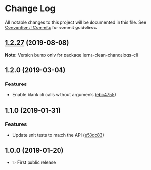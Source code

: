 # Change Log

All notable changes to this project will be documented in this file.
See [Conventional Commits](https://conventionalcommits.org) for commit guidelines.

## [1.2.27](https://gitlab.com/codsen/codsen/compare/lerna-clean-changelogs-cli@1.2.26...lerna-clean-changelogs-cli@1.2.27) (2019-08-08)

**Note:** Version bump only for package lerna-clean-changelogs-cli





## 1.2.0 (2019-03-04)

### Features

- Enable blank cli calls without arguments ([ebc4755](https://gitlab.com/codsen/codsen/commit/ebc4755))

## 1.1.0 (2019-01-31)

### Features

- Update unit tests to match the API ([e53dc83](https://gitlab.com/codsen/codsen/commit/e53dc83))

## 1.0.0 (2019-01-20)

- ✨ First public release
